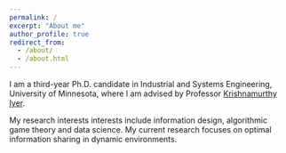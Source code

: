 ```yaml
---
permalink: /
excerpt: "About me"
author_profile: true
redirect_from: 
  - /about/
  - /about.html
---
```


I am a third-year Ph.D. candidate in Industrial and Systems Engineering, University of Minnesota, where I am advised by Professor [Krishnamurthy Iyer](https://cse.umn.edu/isye/krishnamurthy-iyer).

My research interests interests include information design, algorithmic game theory and data science. My current research focuses
on optimal information sharing in dynamic environments.

